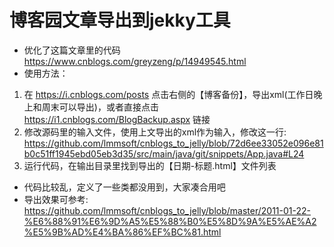 # 博客园文章导出到jekky工具

- 优化了这篇文章里的代码 https://www.cnblogs.com/greyzeng/p/14949545.html
- 使用方法：

1. 在 https://i.cnblogs.com/posts 点击右侧的【博客备份】，导出xml(工作日晚上和周末可以导出)，或者直接点击 https://i1.cnblogs.com/BlogBackup.aspx 链接
2. 修改源码里的输入文件，使用上文导出的xml作为输入，修改这一行: https://github.com/lmmsoft/cnblogs_to_jelly/blob/72d6ee33052e096e81b0c51ff1945ebd05eb3d35/src/main/java/git/snippets/App.java#L24
3. 运行代码，在输出目录里找到导出的【日期-标题.html】文件列表

- 代码比较乱，定义了一些类都没用到，大家凑合用吧
- 导出效果可参考: https://github.com/lmmsoft/cnblogs_to_jelly/blob/master/2011-01-22-%E6%88%91%E6%9D%A5%E5%88%B0%E5%8D%9A%E5%AE%A2%E5%9B%AD%E4%BA%86%EF%BC%81.html
